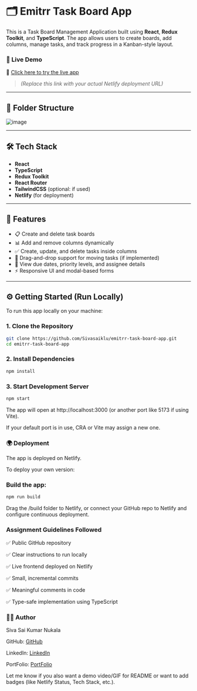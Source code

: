 # 🗂️ Emitrr Task Board App

This is a Task Board Management Application built using **React**, **Redux Toolkit**, and **TypeScript**. The app allows users to create boards, add columns, manage tasks, and track progress in a Kanban-style layout.

### 🚀 Live Demo

🔗 [Click here to try the live app](https://boards-task.netlify.app/)

> _(Replace this link with your actual Netlify deployment URL)_

---

## 📂 Folder Structure

![image](https://github.com/user-attachments/assets/fba6629f-828b-4d89-9439-7a5d8e60c34b)


---

## 🛠️ Tech Stack

- **React**
- **TypeScript**
- **Redux Toolkit**
- **React Router**
- **TailwindCSS** (optional: if used)
- **Netlify** (for deployment)

---

## 🧰 Features

- 📋 Create and delete task boards
- 📊 Add and remove columns dynamically
- ✅ Create, update, and delete tasks inside columns
- 🔁 Drag-and-drop support for moving tasks (if implemented)
- 📅 View due dates, priority levels, and assignee details
- ⚡ Responsive UI and modal-based forms

---

## ⚙️ Getting Started (Run Locally)

To run this app locally on your machine:

### 1. Clone the Repository

```bash
git clone https://github.com/Sivasaiklu/emitrr-task-board-app.git
cd emitrr-task-board-app
```

### 2. Install Dependencies

```bash
npm install
```

### 3. Start Development Server

```bash
npm start
```

The app will open at http://localhost:3000 (or another port like 5173 if using Vite).

If your default port is in use, CRA or Vite may assign a new one.


### 🌍 Deployment

The app is deployed on Netlify.

To deploy your own version:

### Build the app:

```bash
npm run build
```

Drag the /build folder to Netlify, or connect your GitHub repo to Netlify and configure continuous deployment.

### Assignment Guidelines Followed

✅ Public GitHub repository

✅ Clear instructions to run locally

✅ Live frontend deployed on Netlify

✅ Small, incremental commits

✅ Meaningful comments in code

✅ Type-safe implementation using TypeScript


### 🙋‍♂️ Author

Siva Sai Kumar Nukala

GitHub: [GitHub](https:github.com/Sivasaiklu)

LinkedIn: [LinkedIn](https:linkedin.com/in/sivasainukala16)

PortFolio: [PortFolio](https://sivasaiklu.github.io/PortFolio)

Let me know if you also want a demo video/GIF for README or want to add badges (like Netlify Status, Tech Stack, etc.).






















